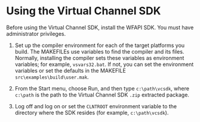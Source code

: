 # Using the Virtual Channel SDK

Before using the Virtual Channel SDK, install the WFAPI SDK. You must
have administrator privileges.

1.  Set up the compiler environment for each of the target platforms
    you build. The MAKEFILEs use variables to find the compiler and
    its files. Normally, installing the compiler sets these variables
    as environment variables; for example, `vsvars32.bat`. If not, you
    can set the environment variables or set the defaults in the
    MAKEFILE `src\examples\build\user.mak`.

2.  From the Start menu, choose Run, and then type `c:\path\vcsdk`,
    where `c:\path` is the path to the Virtual Channel SDK `.zip`
    extracted package.

3.  Log off and log on or set the `CLNTROOT` environment variable to the
    directory where the SDK resides (for example, `c:\path\vcsdk`).
